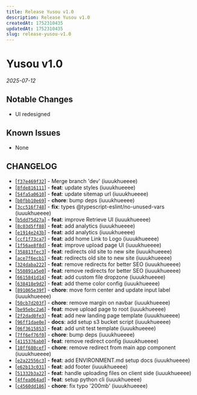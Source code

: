 ```yaml
---
title: Release Yusou v1.0
description: Release Yusou v1.0
createdAt: 1752310435
updatedAt: 1752310435
slug: release-yusou-v1.0
---
```


# Yusou v1.0

_2025-07-12_

## Notable Changes

- UI redesigned

## Known Issues

- None

## CHANGELOG

- \[[`f37e469f32`](https://github.com/iuuukhueeee/yusou/commit/f37e469f32)] - Merge branch 'dev' (iuuukhueeee)
- \[[`8fde816111`](https://github.com/iuuukhueeee/yusou/commit/8fde816111)] - **feat**: update styles (iuuukhueeee)
- \[[`54fa5a0610`](https://github.com/iuuukhueeee/yusou/commit/54fa5a0610)] - **feat**: update sitemap url (iuuukhueeee)
- \[[`b0fbb10e69`](https://github.com/iuuukhueeee/yusou/commit/b0fbb10e69)] - **chore**: bump deps (iuuukhueeee)
- \[[`3cc516f748`](https://github.com/iuuukhueeee/yusou/commit/3cc516f748)] - **fix**: types @typescript-eslint/no-unused-vars (iuuukhueeee)
- \[[`b5dd75d27a`](https://github.com/iuuukhueeee/yusou/commit/b5dd75d27a)] - **feat**: improve Retrieve UI (iuuukhueeee)
- \[[`8c03d5ff88`](https://github.com/iuuukhueeee/yusou/commit/8c03d5ff88)] - **feat**: add analytics (iuuukhueeee)
- \[[`e1914e243b`](https://github.com/iuuukhueeee/yusou/commit/e1914e243b)] - **feat**: add analytics (iuuukhueeee)
- \[[`ccf1f73ca7`](https://github.com/iuuukhueeee/yusou/commit/ccf1f73ca7)] - **feat**: add home Link to Logo (iuuukhueeee)
- \[[`1f56ae8f8d`](https://github.com/iuuukhueeee/yusou/commit/1f56ae8f8d)] - **feat**: improve upload page UI (iuuukhueeee)
- \[[`358813fec3`](https://github.com/iuuukhueeee/yusou/commit/358813fec3)] - **feat**: redirects old site to new site (iuuukhueeee)
- \[[`ace7f6ecb1`](https://github.com/iuuukhueeee/yusou/commit/ace7f6ecb1)] - **feat**: redirects old site to new site (iuuukhueeee)
- \[[`324daba222`](https://github.com/iuuukhueeee/yusou/commit/324daba222)] - **feat**: remove redirects for better SEO (iuuukhueeee)
- \[[`550891a5e0`](https://github.com/iuuukhueeee/yusou/commit/550891a5e0)] - **feat**: remove redirects for better SEO (iuuukhueeee)
- \[[`6615841d14`](https://github.com/iuuukhueeee/yusou/commit/6615841d14)] - **feat**: add custom file dropzone (iuuukhueeee)
- \[[`638418e9d2`](https://github.com/iuuukhueeee/yusou/commit/638418e9d2)] - **feat**: add theme color config (iuuukhueeee)
- \[[`891065e39f`](https://github.com/iuuukhueeee/yusou/commit/891065e39f)] - **chore**: move form center and update input label (iuuukhueeee)
- \[[`50cb7d203f`](https://github.com/iuuukhueeee/yusou/commit/50cb7d203f)] - **chore**: remove margin on navbar (iuuukhueeee)
- \[[`be95ebc2a6`](https://github.com/iuuukhueeee/yusou/commit/be95ebc2a6)] - **feat**: move upload page to root (iuuukhueeee)
- \[[`2f2dad0fe3`](https://github.com/iuuukhueeee/yusou/commit/2f2dad0fe3)] - **feat**: add new landing page template (iuuukhueeee)
- \[[`96ff1dae0e`](https://github.com/iuuukhueeee/yusou/commit/96ff1dae0e)] - **docs**: add setup s3 bucket script (iuuukhueeee)
- \[[`06f3615853`](https://github.com/iuuukhueeee/yusou/commit/06f3615853)] - **feat**: add unit test template (iuuukhueeee)
- \[[`7ff6ef76f0`](https://github.com/iuuukhueeee/yusou/commit/7ff6ef76f0)] - **chore**: bump deps (iuuukhueeee)
- \[[`4115376ab0`](https://github.com/iuuukhueeee/yusou/commit/4115376ab0)] - **feat**: remove redirect config (iuuukhueeee)
- \[[`10ff680cef`](https://github.com/iuuukhueeee/yusou/commit/10ff680cef)] - **chore**: remove redirect from main app component (iuuukhueeee)
- \[[`e2a22556c3`](https://github.com/iuuukhueeee/yusou/commit/e2a22556c3)] - **feat**: add ENVIRONMENT.md setup docs (iuuukhueeee)
- \[[`e62b13c031`](https://github.com/iuuukhueeee/yusou/commit/e62b13c031)] - **feat**: add footer (iuuukhueeee)
- \[[`51332b3a22`](https://github.com/iuuukhueeee/yusou/commit/51332b3a22)] - **feat**: handle uploading files on client side (iuuukhueeee)
- \[[`4ffea064ad`](https://github.com/iuuukhueeee/yusou/commit/4ffea064ad)] - **feat**: setup python cli (iuuukhueeee)
- \[[`c4560dd186`](https://github.com/iuuukhueeee/yusou/commit/c4560dd186)] - **chore**: fix typo '200mb' (iuuukhueeee)

